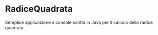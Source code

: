 # RadiceQuadrata
Semplice applicazione a console scritta in Java per il calcolo della radice quadrata
